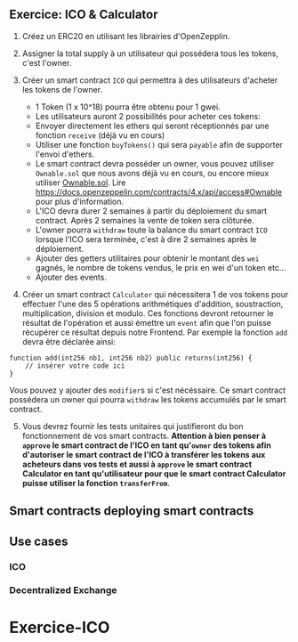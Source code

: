 ## Exercice: ICO & Calculator

1. Créez un ERC20 en utilisant les librairies d'OpenZepplin.

2. Assigner la total supply à un utilisateur qui possédera tous les tokens, c'est l'owner.

3. Créer un smart contract `ICO` qui permettra à des utilisateurs d'acheter les tokens de l'owner.

   - 1 Token (1 x 10^18) pourra être obtenu pour 1 gwei.
   - Les utilisateurs auront 2 possibilités pour acheter ces tokens:
   - Envoyer directement les ethers qui seront réceptionnés par une fonction `receive` (déjà vu en cours)
   - Utiliser une fonction `buyTokens()` qui sera `payable` afin de supporter l'envoi d'ethers.
   - Le smart contract devra posséder un owner, vous pouvez utiliser `Ownable.sol` que nous avons déjà vu en cours, ou encore mieux utiliser [Ownable.sol](https://github.com/OpenZeppelin/openzeppelin-contracts/blob/master/contracts/access/Ownable.sol). Lire https://docs.openzeppelin.com/contracts/4.x/api/access#Ownable pour plus d'information.
   - L'ICO devra durer 2 semaines à partir du déploiement du smart contract. Après 2 semaines la vente de token sera clôturée.
   - L'owner pourra `withdraw` toute la balance du smart contract `ICO` lorsque l'ICO sera terminée, c'est à dire 2 semaines après le déploiement.
   - Ajouter des getters utilitaires pour obtenir le montant des `wei` gagnés, le nombre de tokens vendus, le prix en wei d'un token etc...
   - Ajouter des events.

4. Créer un smart contract `Calculator` qui nécessitera 1 de vos tokens pour effectuer l'une des 5 opérations arithmétiques d'addition, soustraction, multiplication, division et modulo. Ces fonctions devront retourner le résultat de l'opération et aussi émettre un `event` afin que l'on puisse récupérer ce résultat depuis notre Frontend.
   Par exemple la fonction `add` devra être déclarée ainsi:

```solidity
function add(int256 nb1, int256 nb2) public returns(int256) {
    // insérer votre code ici
}
```

Vous pouvez y ajouter des `modifier`s si c'est nécéssaire.
Ce smart contract possédera un owner qui pourra `withdraw` les tokens accumulés par le smart contract.

5. Vous devrez fournir les tests unitaires qui justifieront du bon fonctionnement de vos smart contracts.
   **Attention à bien penser à `approve` le smart contract de l'ICO en tant qu'`owner` des tokens afin d'autoriser le smart contract de l'ICO à transférer les tokens aux acheteurs dans vos tests et aussi à `approve` le smart contract Calculator en tant qu'utilisateur pour que le smart contract Calculator puisse utiliser la fonction `transferFrom`**.

## Smart contracts deploying smart contracts

## Use cases

### ICO

### Decentralized Exchange
# Exercice-ICO
